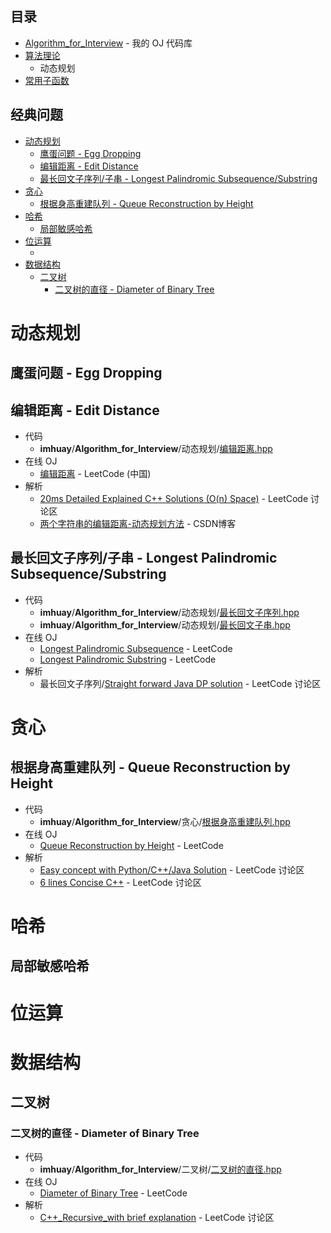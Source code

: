 **目录**
---
- [Algorithm_for_Interview](https://github.com/imhuay/Algorithm_for_Interview-Chinese) - 我的 OJ 代码库
- [算法理论](./算法理论.md)
  - 动态规划
- [常用子函数](./常用子函数.md)

**经典问题**
---
<!-- TOC -->

- [动态规划](#动态规划)
  - [鹰蛋问题 - Egg Dropping](#鹰蛋问题---egg-dropping)
  - [编辑距离 - Edit Distance](#编辑距离---edit-distance)
  - [最长回文子序列/子串 - Longest Palindromic Subsequence/Substring](#最长回文子序列子串---longest-palindromic-subsequencesubstring)
- [贪心](#贪心)
  - [根据身高重建队列 - Queue Reconstruction by Height](#根据身高重建队列---queue-reconstruction-by-height)
- [哈希](#哈希)
  - [局部敏感哈希](#局部敏感哈希)
- [位运算](#位运算)
  - [](#)
- [数据结构](#数据结构)
  - [二叉树](#二叉树)
    - [二叉树的直径 - Diameter of Binary Tree](#二叉树的直径---diameter-of-binary-tree)

<!-- /TOC -->

# 动态规划

## 鹰蛋问题 - Egg Dropping

## 编辑距离 - Edit Distance
- 代码
  - **imhuay**/**Algorithm_for_Interview**/动态规划/[编辑距离.hpp](https://github.com/imhuay/Algorithm_for_Interview-Chinese/blob/master/Algorithm_for_Interview/动态规划/编辑距离.hpp)
- 在线 OJ
  - [编辑距离](https://leetcode-cn.com/problems/edit-distance/description/) - LeetCode (中国) 
- 解析
  - [20ms Detailed Explained C++ Solutions (O(n) Space)](https://leetcode.com/problems/edit-distance/discuss/25846/20ms-Detailed-Explained-C++-Solutions-(O(n)-Space)) - LeetCode 讨论区
  - [两个字符串的编辑距离-动态规划方法](https://blog.csdn.net/ac540101928/article/details/52786435) - CSDN博客

## 最长回文子序列/子串 - Longest Palindromic Subsequence/Substring
- 代码
  - **imhuay**/**Algorithm_for_Interview**/动态规划/[最长回文子序列.hpp](https://github.com/imhuay/Algorithm_for_Interview-Chinese/blob/master/Algorithm_for_Interview/动态规划/最长回文子序列.hpp)
  - **imhuay**/**Algorithm_for_Interview**/动态规划/[最长回文子串.hpp](https://github.com/imhuay/Algorithm_for_Interview-Chinese/blob/master/Algorithm_for_Interview/动态规划/最长回文子串.hpp)
- 在线 OJ
  - [Longest Palindromic Subsequence](https://leetcode.com/problems/undefined/description/) - LeetCode 
  - [Longest Palindromic Substring](https://leetcode.com/problems/undefined/description/) - LeetCode 
- 解析
  - 最长回文子序列/[Straight forward Java DP solution](https://leetcode.com/problems/longest-palindromic-subsequence/discuss/99101/Straight-forward-Java-DP-solution) - LeetCode 讨论区


# 贪心

## 根据身高重建队列 - Queue Reconstruction by Height
- 代码
  - **imhuay**/**Algorithm_for_Interview**/贪心/[根据身高重建队列.hpp](https://github.com/imhuay/Algorithm_for_Interview-Chinese/blob/master/Algorithm_for_Interview/贪心/根据身高重建队列.hpp)
- 在线 OJ
  - [Queue Reconstruction by Height](https://leetcode.com/problems/queue-reconstruction-by-height/) - LeetCode 
- 解析
  - [Easy concept with Python/C++/Java Solution](https://leetcode.com/problems/queue-reconstruction-by-height/discuss/89345/Easy-concept-with-PythonC++Java-Solution) - LeetCode 讨论区
  - [6 lines  Concise C++](https://leetcode.com/problems/queue-reconstruction-by-height/discuss/89348/6-lines-Concise-C++) - LeetCode 讨论区

# 哈希

## 局部敏感哈希


# 位运算

## 

# 数据结构

## 二叉树

### 二叉树的直径 - Diameter of Binary Tree
- 代码
  - **imhuay**/**Algorithm_for_Interview**/二叉树/[二叉树的直径.hpp](https://github.com/imhuay/Algorithm_for_Interview-Chinese/blob/master/Algorithm_for_Interview/二叉树/二叉树的直径.hpp)
- 在线 OJ
  - [Diameter of Binary Tree](https://leetcode.com/problems/diameter-of-binary-tree/) - LeetCode
- 解析
  - [C++_Recursive_with brief explanation](https://leetcode.com/problems/diameter-of-binary-tree/discuss/101115/543.-Diameter-of-Binary-Tree-C++_Recursive_with-brief-explanation) - LeetCode 讨论区